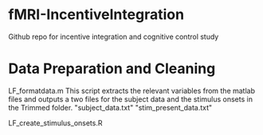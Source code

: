 # fMRI-IncentiveIntegration
Github repo for incentive integration and cognitive control study


# Data Preparation and Cleaning
LF_formatdata.m 
  This script extracts the relevant variables from the matlab files and outputs a two files for the subject data and the stimulus onsets in the Trimmed folder.
  "subject_data.txt"
  "stim_present_data.txt"

LF_create_stimulus_onsets.R
